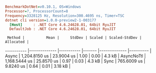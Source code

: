 ``` ini

BenchmarkDotNet=v0.10.1, OS=Windows
Processor=?, ProcessorCount=8
Frequency=3328125 Hz, Resolution=300.4695 ns, Timer=TSC
dotnet cli version=1.0.0-preview2-1-003177
  [Host]     : .NET Core 4.6.24628.01, 64bit RyuJIT
  DefaultJob : .NET Core 4.6.24628.01, 64bit RyuJIT


```
     Method |          Mean |     StdDev | Scaled | Scaled-StdDev | Allocated |
----------- |-------------- |----------- |------- |-------------- |---------- |
      Async | 1,204.8150 us | 23.9004 us |   1.00 |          0.00 |    4.3 kB |
 AsyncNoTtl | 1,168.5444 us | 25.8570 us |   0.97 |          0.03 |    4.3 kB |
       Sync |   765.6009 us |  9.8240 us |   0.64 |          0.01 |   3.18 kB |
